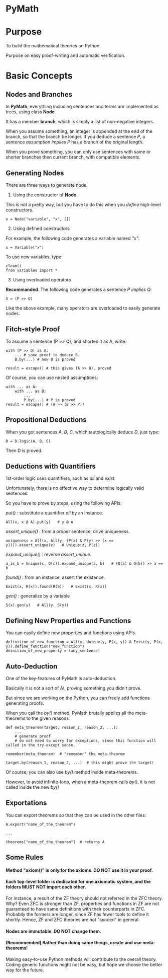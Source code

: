 
PyMath
=======================

# Purpose

To build the mathematical theories on Python.

Purpose on easy proof-writing and automatic verification.


# Basic Concepts

## Nodes and Branches

In **PyMath**, everything including sentences and terms are implemented as trees, using class **Node**.

It has a member **branch**, which is simply a list of non-negative integers.

When you assume something, an integer is appended at the end of the branch, so that the branch be longer.
If you deduce a sentence *P*, a sentence *assumption implies P* has a branch of the original length.

When you prove something, you can only use sentences with same or shorter branches then current branch, with compatible elements.


## Generating Nodes
There are three ways to generate node.

1. Using the constructor of **Node**.

This is not a pretty way, but you have to do this when you *define* high-level constructors.

    x = Node("variable", "x", [])


2. Using defined constructors

For example, the following code generates a variable named *"x"*:

    x = Variable("x")

To use new variables, type:

    clean()
    from variables import *


3. Using overloaded operators

**Recommanded**. The following code generates a sentence *P implies Q*:

    S = (P >> Q)

Like the above example, many operators are overloaded to easily generate nodes.


## Fitch-style Proof

To assume a sentence (P >> Q), and shorten it as A, write:

    with (P >> Q) as A:
        ... # some proof to deduce B
        B.by(...) # now B is proved

    result = escape() # this gives (A >> B), proved

Of course, you can use nested assumptions:

    with ... as A:
        with ... as B:
            ...
            P.by(...) # P is proved
    result = escape() # (A >> (B >> P))



## Propositional Deductions

When you got sentences *A*, *B*, *C*, which tautologically deduce *D*, just type:

    D = D.logic(A, B, C)

Then D is proved.


## Deductions with Quantifiers

1st-order logic uses quantifiers, such as *all* and *exist*.

Unfortunately, there is no effective way to determine logically valid sentences.

So you have to prove by steps, using the following APIs:


*put()* : substitute a quantifier *all* by an instance.

    All(x, x @ A).put(y)   # y @ A

*assert_unique()* : from a proper sentence, drive uniqueness.

    uniqueness = All(x, All(y, (P(x) & P(y) >> (x == y)))).assert_unique(z)   # Unique(z, P(z))

*expand_unique()* : reverse *assert_unique*.

    a_is_b = Unique(c, Q(c)).expand_unique(a, b)   # (Q(a) & Q(b)) >> a == b

*found()* : from an instance, assert the     existence.

    Exist(x, R(x)).found(R(a))   # Exist(x, R(x))

*gen()* : generalize by a variable

    S(x).gen(y)   # All(y, S(y))


## Defining New Properties and Functions

You can easily define new properties and functions using APIs.

    definition_of_new_function = All(x, Unique(y, P(x, y)) & Exist(y, P(x, y)).define_function("new_function")
    deinition_of_new_property = (any_sentence)



## Auto-Deduction

One of the key-features of PyMath is auto-deduction.

Basically it is not a sort of AI, proving something you didn't prove.

But since we are working on the Python, you can freely add functions generating proofs.

When you call the *by()* method, PyMath brutally applies all the meta-theorems to the given reasons.

    def meta_theorem(target, reason_1, reason_2, ...):
        ...
        # generate proof
        # do not need to worry for exceptions, since this function will called in the try-except sense.

    remember(meta_theorem)  # "remember" the meta-theorem

    target.by(reason_1, reason_2, ...)  # this might prove the target!


Of course, you can also use *by()* method inside meta-theorems.

However, to avoid infinite-loop, when a meta-theorem calls *by()*, it is not called inside the new *by()*


## Exportations

You can export theorems so that they can be used in the other files:

    A.export("name_of_the_theorem")

    ...

    theorems["name_of_the_theorem"]  # returns A






## Some Rules

#### Method "axiom()" is only for the axioms. **DO NOT** use it in your proof.

#### Each top-level folder is dedicated for one axiomatic system, and the folders **MUST NOT** import each other.

For instance, a result of the ZF theory should not referred in the ZFC theory. Why? Even ZFC is stronger than ZF, properties and functions in ZF are not guaranteed to have same definitions with their counterparts in ZFC. Probabily the formers are longer, since ZF has fewer tools to define it shortly. Hence, ZF and ZFC theories are not "synced" in general.

#### Nodes are immutable. **DO NOT** change them.

#### (Recommended) Rather than doing same things, create and use meta-theorems!

Making easy-to-use Python methods will contribute to the overall theory. Coding generic functions might not be easy, but hope we choose the better way for the future.